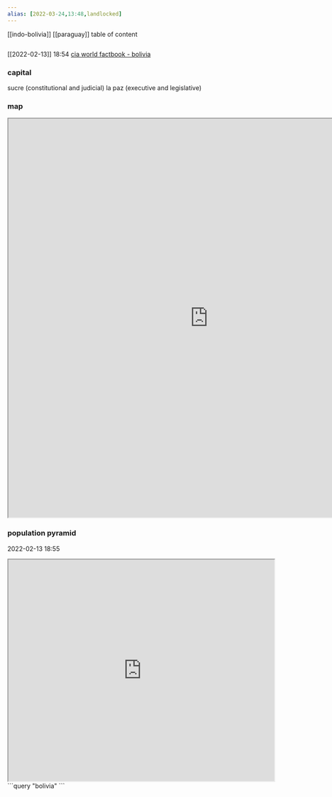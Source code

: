 ```yaml
---
alias: [2022-03-24,13:48,landlocked]
---
```

[[indo-bolivia]] [[paraguay]]
table of content
```toc
```
[[2022-02-13]] 18:54
[cia world factbook - bolivia](https://www.cia.gov/the-world-factbook/countries/bolivia)
### capital
sucre (constitutional and judicial)
la paz (executive and legislative)
### map
<iframe src="https://duckduckgo.com/?t=ffab&q=bolivia&ia=web&iaxm=about" width="900" height="900" ></iframe>

### population pyramid

2022-02-13 18:55

<iframe src="https://www.populationpyramid.net/bolivia/2019/" width="600" height="500" ></iframe>
```query
"bolivia"
```